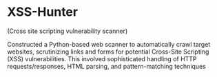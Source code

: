 # XSS-Hunter
(Cross site scripting vulnerability scanner)

Constructed a Python-based web scanner to automatically crawl target websites, scrutinizing links and forms for potential Cross-Site Scripting (XSS) vulnerabilities. This involved sophisticated handling of HTTP requests/responses, HTML parsing, and pattern-matching techniques 
